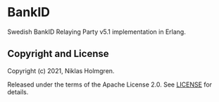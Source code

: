 BankID
======

Swedish BankID Relaying Party v5.1 implementation in Erlang.

Copyright and License
---------------------

Copyright (c) 2021, Niklas Holmgren.

Released under the terms of the Apache License 2.0. See [LICENSE](./LICENSE) for details.

